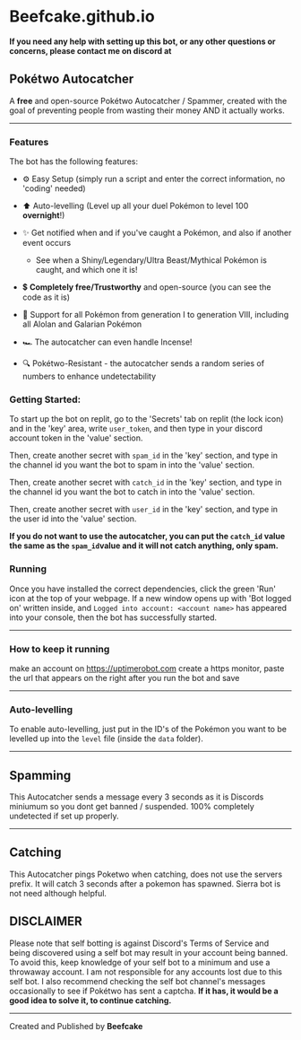 # Beefcake.github.io
**If you need any help with setting up this bot, or any other questions or concerns, please contact me on discord at**

##  Pokétwo Autocatcher 
A **free** and open-source Pokétwo Autocatcher / Spammer, created with the goal of preventing people from wasting their money AND it actually works.

---

### Features
The bot has the following features:
- ⚙️ Easy Setup (simply run a script and enter the correct information, no 'coding' needed)
- ⬆️ Auto-levelling (Level up all your duel Pokémon to level 100 **overnight**!)
- ✨ Get notified when and if you've caught a Pokémon, and also if another event occurs
    - See when a Shiny/Legendary/Ultra Beast/Mythical Pokémon is caught, and which one it is!
- 💲 **Completely free/Trustworthy** and open-source (you can see the code as it is)

- 📜 Support for all Pokémon from generation I to generation VIII, including all Alolan and Galarian Pokémon
- 🏎️ The autocatcher can even handle Incense!
- 🔍 Pokétwo-Resistant - the autocatcher sends a random series of numbers to enhance undetectability

### Getting Started:
To start up the bot on replit, go to the 'Secrets' tab on replit (the lock icon) and in the 'key' area, write `user_token`, and then type in your discord account token in the 'value' section. <br>

Then, create another secret with `spam_id` in the 'key' section, and type in the channel id you want the bot to spam in into the 'value' section. <br>

Then, create another secret with `catch_id` in the 'key' section, and type in the channel id you want the bot to catch in into the 'value' section. <br>

Then, create another secret with `user_id` in the 'key' section, and type in the user id into the 'value' section. <br> 

**If you do not want to use the autocatcher, you can put the `catch_id` value the same as the `spam_id`value and it will not catch anything, only spam.**

### Running
Once you have installed the correct dependencies, click the green 'Run' icon at the top of your webpage. If a new window opens up with 'Bot logged on' written inside, and `Logged into account: <account name>` has appeared into your console, then the bot has successfully started.

---
### How to keep it running
make an account on https://uptimerobot.com create a https monitor, paste the url that appears on the right after you run the bot and save

---


### Auto-levelling
To enable auto-levelling, just put in the ID's of the Pokémon you want to be levelled up into the `level` file (inside the `data` folder).

---
## Spamming
This Autocatcher sends a message every 3 seconds as it is Discords miniumum so you dont get banned / suspended. 100% completely undetected if set up properly.

---

## Catching 
This Autocatcher pings Poketwo when catching, does not use the servers prefix. 
It will catch 3 seconds after a pokemon has spawned. Sierra bot is not need although helpful. 

## **DISCLAIMER**

Please note that self botting is against Discord's Terms of Service and being discovered using a self bot may result in your account being banned. To avoid this, keep knowledge of your self bot to a minimum and use a throwaway account. I am not responsible for any accounts lost due to this self bot. I also recommend checking the self bot channel's messages occasionally to see if Pokétwo has sent a captcha. **If it has, it would be a good idea to solve it, to continue catching.**

---
Created and Published by **Beefcake** 
